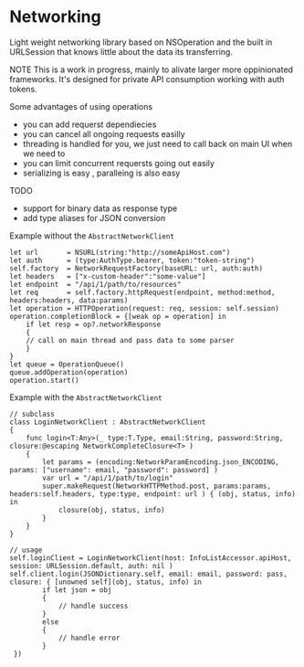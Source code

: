 # Networking
Light weight networking library based on NSOperation and the built in URLSession
that knows little about the data its transferring. 

NOTE
This is a work in progress, mainly to alivate larger more oppinionated frameworks. 
It's designed for private API consumption working with auth tokens. 

Some advantages of using operations 
- you can add requerst dependiecies 
- you can cancel all ongoing requests easilly 
- threading is handled for you, we just need to call back on main UI when we need to
- you can limit concurrent requersts going out easily 
- serializing is easy , paralleing is also easy

TODO 
- support for binary data as response type
- add type aliases for JSON conversion 

Example without the ```AbstractNetworkClient```
```
let url       = NSURL(string:"http://someApiHost.com")
let auth      = (type:AuthType.bearer, token:"token-string")
self.factory  = NetworkRequestFactory(baseURL: url, auth:auth)
let headers   = ["x-custom-header":"some-value"]
let endpoint  = "/api/1/path/to/resources"
let req       = self.factory.httpRequest(endpoint, method:method, headers:headers, data:params)
let operation = HTTPOperation(request: req, session: self.session)
operation.completionBlock = {[weak op = operation] in
    if let resp = op?.networkResponse
    {
    // call on main thread and pass data to some parser
    }
}
let queue = OperationQueue()
queue.addOperation(operation)
operation.start()
```

Example with the ```AbstractNetworkClient```
```
// subclass
class LoginNetworkClient : AbstractNetworkClient
{
    func login<T:Any>(_ type:T.Type, email:String, password:String,  closure:@escaping NetworkCompleteClosure<T> )
    {
        let params = (encoding:NetworkParamEncoding.json_ENCODING, params: ["username": email, "password": password] )
        var url = "/api/1/path/to/login"
        super.makeRequest(NetworkHTTPMethod.post, params:params, headers:self.headers, type:type, endpoint: url ) { (obj, status, info) in
            closure(obj, status, info)
        }
    }
}

// usage
self.loginClient = LoginNetworkClient(host: InfoListAccessor.apiHost, session: URLSession.default, auth: nil )        
self.client.login(JSONDictionary.self, email: email, password: pass,  closure: { [unowned self](obj, status, info) in
        if let json = obj
        {
            // handle success
        }
        else
        {
            // handle error
        }
 })

```

